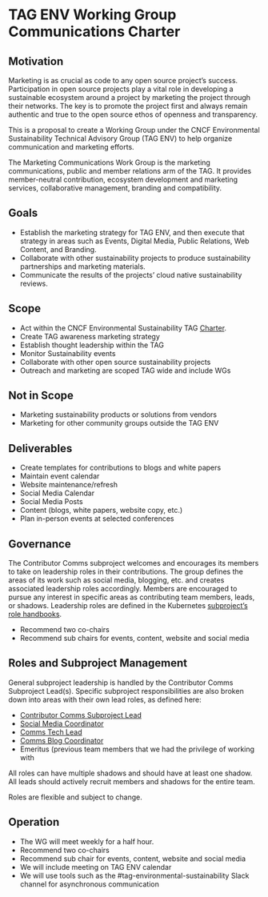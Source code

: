 # TAG ENV Working Group Communications Charter
## Motivation
Marketing is as crucial as code to any open source project’s success. Participation in open source projects play a vital role in developing a sustainable ecosystem around a project by marketing the project through their networks. The key is to promote the project first and always remain authentic and true to the open source ethos of openness and transparency.

This is a proposal to create a Working Group under the CNCF Environmental Sustainability Technical Advisory Group (TAG ENV) to help organize communication and marketing efforts.

The Marketing Communications Work Group is the marketing communications, public and member relations arm of the TAG. It provides member-neutral contribution, ecosystem development and marketing services, collaborative management, branding and compatibility.

## Goals
- Establish the marketing strategy for TAG ENV, and then execute that strategy in areas such as Events, Digital Media, Public Relations, Web Content, and Branding. 
- Collaborate with other sustainability projects to produce sustainability partnerships and marketing materials.
- Communicate the results of the projects’ cloud native sustainability reviews.

## Scope
- Act within the CNCF Environmental Sustainability TAG [Charter](https://github.com/cncf/tag-env-sustainability/blob/main/charter.md). 
- Create TAG awareness marketing strategy
- Establish thought leadership within the TAG
- Monitor Sustainability events
- Collaborate with other open source sustainability projects
- Outreach and marketing are scoped TAG wide and include WGs

## Not in Scope
- Marketing sustainability products or solutions from vendors
- Marketing for other community groups outside the TAG ENV

## Deliverables
- Create templates for contributions to blogs and white papers
- Maintain event calendar
- Website maintenance/refresh
- Social Media Calendar
- Social Media Posts
- Content (blogs, white papers, website copy, etc.)
- Plan in-person events at selected conferences

## Governance
The Contributor Comms subproject welcomes and encourages its members to take on leadership roles in their contributions. The group defines the areas of its work such as social media, blogging, etc. and creates associated leadership roles accordingly. Members are encouraged to pursue any interest in specific areas as contributing team members, leads, or shadows. Leadership roles are defined in the Kubernetes [subproject’s role handbooks](https://github.com/kubernetes/community/tree/master/communication/contributor-comms/role-handbooks).
- Recommend two co-chairs
- Recommend sub chairs for events, content, website and social media

## Roles and Subproject Management
General subproject leadership is handled by the Contributor Comms Subproject Lead(s). Specific subproject responsibilities are also broken down into areas with their own lead roles, as defined here:
- [Contributor Comms Subproject Lead](https://github.com/kubernetes/community/blob/master/communication/contributor-comms/role-handbooks/Subproject-Lead.md)
- [Social Media Coordinator](https://github.com/kubernetes/community/blob/master/communication/contributor-comms/role-handbooks/Social-Media.md)
- [Comms Tech Lead](https://github.com/kubernetes/community/blob/master/communication/contributor-comms/role-handbooks/Comms-Tech-Lead.md)
- [Comms Blog Coordinator](https://github.com/kubernetes/community/blob/master/communication/contributor-comms/role-handbooks/blog-coordinator.md)
- Emeritus (previous team members that we had the privilege of working with 

All roles can have multiple shadows and should have at least one shadow. All leads should actively recruit members and shadows for the entire team.

Roles are flexible and subject to change.


## Operation
- The WG will meet weekly for a half hour.
- Recommend two co-chairs
- Recommend sub chair for events, content, website and social media
- We will include meeting on TAG ENV calendar
- We will use tools such as the #tag-environmental-sustainability Slack channel for asynchronous communication



